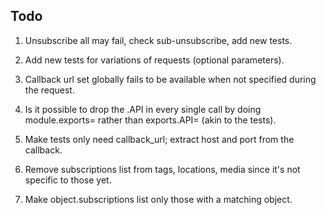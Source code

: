 
## Todo

1. Unsubscribe all may fail, check sub-unsubscribe, add new tests.

2. Add new tests for variations of requests (optional parameters).

3. Callback url set globally fails to be available when not specified during the request.

4. Is it possible to drop the .API in every single call by doing module.exports= rather than exports.API= (akin to the tests).

5. Make tests only need callback_url; extract host and port from the callback.

6. Remove subscriptions list from tags, locations, media since it's not specific to those yet.

7. Make object.subscriptions list only those with a matching object.
